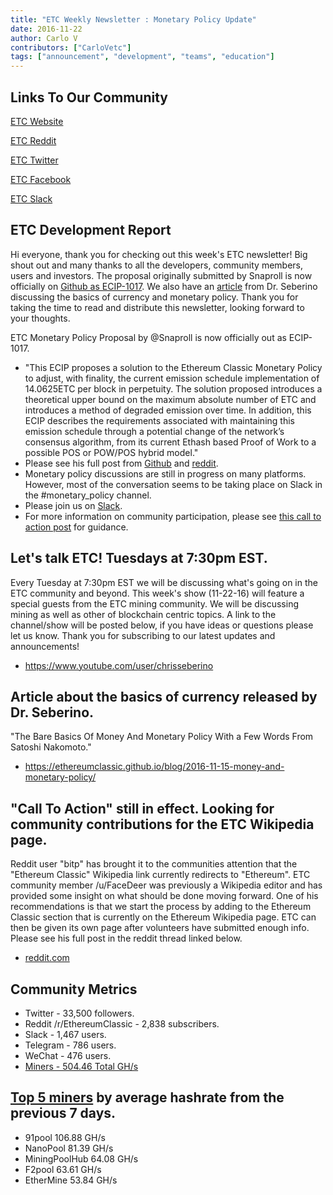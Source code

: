 ```yaml
---
title: "ETC Weekly Newsletter : Monetary Policy Update"
date: 2016-11-22
author: Carlo V
contributors: ["CarloVetc"]
tags: ["announcement", "development", "teams", "education"]
---
```



## Links To Our Community

[ETC Website](https://ethereumclassic.github.io/)

[ETC Reddit](https://www.reddit.com/r/EthereumClassic/)

[ETC Twitter](http://twitter.com/eth_classic)

[ETC Facebook](https://www.facebook.com/)

[ETC Slack](https://ethereumclassic.herokuapp.com/)

## ETC Development Report

Hi everyone, thank you for checking out this week's ETC newsletter! Big shout out and many thanks to all the developers, community members, users and investors. The proposal originally submitted by Snaproll is now officially on [Github as ECIP-1017](https://github.com/ethereumproject/ECIPs/pull/20/files). We also have an [article](https://ethereumclassic.github.io/blog/2016-11-15-money-and-monetary-policy/) from Dr. Seberino discussing the basics of currency and monetary policy. Thank you for taking the time to read and distribute this newsletter, looking forward to your thoughts.

ETC Monetary Policy Proposal by @Snaproll is now officially out as ECIP-1017.

* "This ECIP proposes a solution to the Ethereum Classic Monetary Policy to adjust, with finality, the current emission schedule implementation of 14.0625ETC per block in perpetuity. The solution proposed introduces a theoretical upper bound on the maximum absolute number of ETC and introduces a method of degraded emission over time. In addition, this ECIP describes the requirements associated with maintaining this emission schedule through a potential change of the network’s consensus algorithm, from its current Ethash based Proof of Work to a possible POS or POW/POS hybrid model." 
* Please see his full post from [Github](https://github.com/ethereumproject/ECIPs/pull/20/files) and [reddit](https://www.reddit.com/r/EthereumClassic/comments/5e5moq/etc_monetary_policy_proposal_by_snaproll_is_now/).
* Monetary policy discussions are still in progress on many platforms. However, most of the conversation seems to be taking place on Slack in the #monetary_policy channel.
* Please join us on [Slack](https://ethereumclassic.herokuapp.com/).
* For more information on community participation, please see [this call to action post](https://www.reddit.com/r/EthereumClassic/comments/4u4o61/call_for_action_what_can_i_do_to_help_ethereum/) for guidance.

## Let's talk ETC! Tuesdays at 7:30pm EST.
Every Tuesday at 7:30pm EST we will be discussing what's going on in the ETC community and beyond. This week's show (11-22-16) will feature a special guests from the ETC mining community. We will be discussing mining as well as other of blockchain centric topics. A link to the channel/show will be posted below, if you have ideas or questions please let us know. Thank you for subscribing to our latest updates and announcements!

* https://www.youtube.com/user/chrisseberino

## Article about the basics of currency released by Dr. Seberino.

"The Bare Basics Of Money And Monetary Policy With a Few Words From Satoshi Nakomoto."

* https://ethereumclassic.github.io/blog/2016-11-15-money-and-monetary-policy/

## "Call To Action" still in effect. Looking for community contributions for the ETC Wikipedia page.
Reddit user "bitp" has brought it to the communities attention that the "Ethereum Classic" Wikipedia link currently redirects to "Ethereum". ETC community member /u/FaceDeer was previously a Wikipedia editor and has provided some insight on what should be done moving forward. One of his recommendations is that we start the process by adding to the Ethereum Classic section that is currently on the Ethereum Wikipedia page. ETC can then be given its own page after volunteers have submitted enough info. Please see his full post in the reddit thread linked below.

* [reddit.com](https://www.reddit.com/r/EthereumClassic/comments/5bsj3c/ethereum_classic_redirects_to_ethereum_on/)

## Community Metrics

* Twitter - 33,500 followers.
* Reddit /r/EthereumClassic - 2,838 subscribers.
* Slack - 1,467 users.
* Telegram - 786 users.
* WeChat - 476 users.
* [Miners - 504.46 Total GH/s](https://gastracker.io/stats/miners)

## [Top 5 miners](https://gastracker.io/stats/miners) by average hashrate from the previous 7 days.

* 91pool 106.88 GH/s
* NanoPool 81.39 GH/s
* MiningPoolHub 64.08 GH/s
* F2pool 63.61 GH/s
* EtherMine 53.84 GH/s
